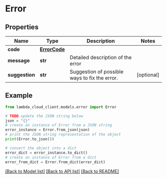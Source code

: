 # Error


## Properties

Name | Type | Description | Notes
------------ | ------------- | ------------- | -------------
**code** | [**ErrorCode**](ErrorCode.md) |  | 
**message** | **str** | Detailed description of the error | 
**suggestion** | **str** | Suggestion of possible ways to fix the error. | [optional] 

## Example

```python
from lambda_cloud_client.models.error import Error

# TODO update the JSON string below
json = "{}"
# create an instance of Error from a JSON string
error_instance = Error.from_json(json)
# print the JSON string representation of the object
print(Error.to_json())

# convert the object into a dict
error_dict = error_instance.to_dict()
# create an instance of Error from a dict
error_from_dict = Error.from_dict(error_dict)
```
[[Back to Model list]](../README.md#documentation-for-models) [[Back to API list]](../README.md#documentation-for-api-endpoints) [[Back to README]](../README.md)


